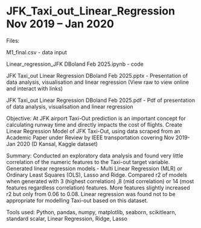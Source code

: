 # JFK_Taxi_out_Linear_Regression Nov 2019 – Jan 2020

Files:

M1_final.csv - data input

Linear_regression_JFK DBoland Feb 2025.ipynb - code

JFK Taxi_out Linear Regression DBoland Feb 2025.pptx - Presentation of data analysis, visualisation and linear regression (View raw to view online and interact with links)

JFK Taxi_out Linear Regression DBoland Feb 2025.pdf - Pdf of presentation of data analysis, visualisation and linear regression

Objective: 
At JFK airport Taxi-Out prediction is an important concept for calculating runway time and directly impacts the cost of  flights. Create Linear Regression Model  of  JFK Taxi-Out, using data scraped from an Academic Paper under Review by IEEE transportation covering Nov 2019- Jan 2020 (D Kansal, Kaggle dataset)

Summary:
Conducted an exploratory data analysis and found very little correlation of the numeric features to the Taxi-out target variable. Generated linear regression models - Multi Linear Regression (MLR) or Ordinary Least Squares (OLS), Lasso and Ridge. Compared r2 of models when generated with 3 (highest correlation) ,8 (mid correlation) or 14 (most features regardless correlation) features. More features slightly increased r2 but only from 0.06 to 0.08. Linear regression was found not to be appropriate for modelling Taxi-out based on this dataset. 

Tools used:
Python, pandas, numpy, matplotlib, seaborn, scikitlearn, standard scalar, Linear Regression, Ridge, Lasso
